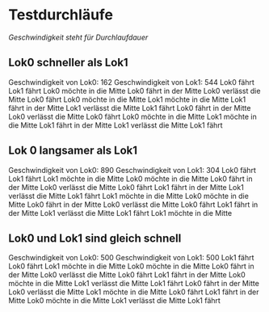 # Testdurchläufe

*Geschwindigkeit steht für Durchlaufdauer*

## Lok0 schneller als Lok1

Geschwindigkeit von Lok0: 162
Geschwindigkeit von Lok1: 544
Lok0 fährt
        Lok1 fährt
Lok0 möchte in die Mitte
Lok0 fährt in der Mitte
Lok0 verlässt die Mitte
Lok0 fährt
Lok0 möchte in die Mitte
        Lok1 möchte in die Mitte
        Lok1 fährt in der Mitte
        Lok1 verlässt die Mitte
        Lok1 fährt
Lok0 fährt in der Mitte
Lok0 verlässt die Mitte
Lok0 fährt
Lok0 möchte in die Mitte
        Lok1 möchte in die Mitte
        Lok1 fährt in der Mitte
        Lok1 verlässt die Mitte
        Lok1 fährt

## Lok 0 langsamer als Lok1

Geschwindigkeit von Lok0: 890
Geschwindigkeit von Lok1: 304
Lok0 fährt
        Lok1 fährt
        Lok1 möchte in die Mitte
Lok0 möchte in die Mitte
Lok0 fährt in der Mitte
Lok0 verlässt die Mitte
Lok0 fährt
        Lok1 fährt in der Mitte
        Lok1 verlässt die Mitte
        Lok1 fährt
        Lok1 möchte in die Mitte
Lok0 möchte in die Mitte
Lok0 fährt in der Mitte
Lok0 verlässt die Mitte
Lok0 fährt
        Lok1 fährt in der Mitte
        Lok1 verlässt die Mitte
        Lok1 fährt
        Lok1 möchte in die Mitte

## Lok0 und Lok1 sind gleich schnell

Geschwindigkeit von Lok0: 500
Geschwindigkeit von Lok1: 500
        Lok1 fährt
Lok0 fährt
        Lok1 möchte in die Mitte
Lok0 möchte in die Mitte
Lok0 fährt in der Mitte
Lok0 verlässt die Mitte
Lok0 fährt
        Lok1 fährt in der Mitte
Lok0 möchte in die Mitte
        Lok1 verlässt die Mitte
        Lok1 fährt
Lok0 fährt in der Mitte
Lok0 verlässt die Mitte
        Lok1 möchte in die Mitte
Lok0 fährt
        Lok1 fährt in der Mitte
Lok0 möchte in die Mitte
        Lok1 verlässt die Mitte
        Lok1 fährt
